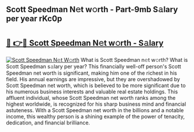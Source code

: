 ## Scott Speedman N𝚎t w𝚘rth - Part-9mb S𝚊lary per year rKc0p

# <h2><a href="http://gc1bi7.nevu.top/?p=Scott+Speedman">🔗 👉🔴 Scott Speedman N𝚎t w𝚘rth - S𝚊lary</a></h2>

[![Scott Speedman N𝚎t W𝚘rth](https://i.imgur.com/Oavwk0R.jpeg)](http://gc1bi7.nevu.top/?p=Scott+Speedman)
What is Scott Speedman n𝚎t w𝚘rth? What is Scott Speedman s𝚊lary per year?
This financially well-off person's Scott Speedman net worth is significant, making him one of the richest in his field. His annual earnings are impressive, but they are overshadowed by Scott Speedman net worth, which is believed to be more significant due to his numerous business interests and valuable real estate holdings. This affluent individual, whose Scott Speedman net worth ranks among the highest worldwide, is recognized for his sharp business mind and financial astuteness. With a Scott Speedman net worth in the billions and a notable income, this wealthy person is a shining example of the power of tenacity, dedication, and financial brilliance.
